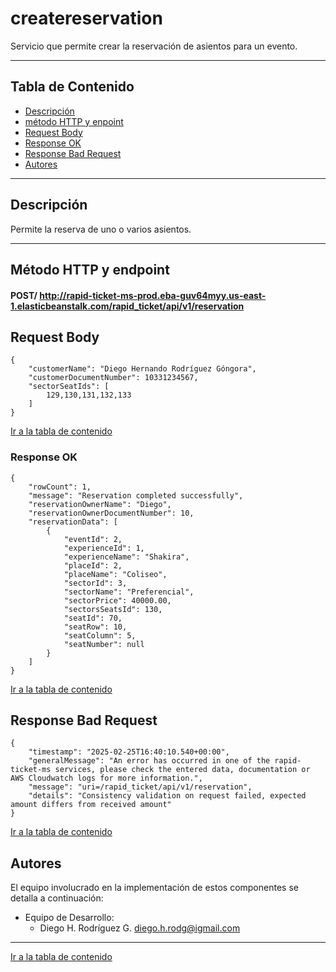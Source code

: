 # createreservation

Servicio que permite crear la reservación de asientos para un evento.

---
## Tabla de Contenido

- [Descripción](#descripción)
- [método HTTP y enpoint](#Método-HTTP-y-endpoint)
- [Request Body](#Request-Body)
- [Response OK](#Response-OK)
- [Response Bad Request](#Response-Bad-Request)
- [Autores](#autores)
---

## Descripción

Permite la reserva de uno o varios asientos.

---

## Método HTTP y endpoint

#### POST/ http://rapid-ticket-ms-prod.eba-guv64myy.us-east-1.elasticbeanstalk.com/rapid_ticket/api/v1/reservation


## Request Body
```
{
    "customerName": "Diego Hernando Rodríguez Góngora",
    "customerDocumentNumber": 10331234567,
    "sectorSeatIds": [
        129,130,131,132,133
    ]
}
```
[Ir a la tabla de contenido](#Tabla-de-contenido)

### Response OK
```
{
    "rowCount": 1,
    "message": "Reservation completed successfully",
    "reservationOwnerName": "Diego",
    "reservationOwnerDocumentNumber": 10,
    "reservationData": [
        {
            "eventId": 2,
            "experienceId": 1,
            "experienceName": "Shakira",
            "placeId": 2,
            "placeName": "Coliseo",
            "sectorId": 3,
            "sectorName": "Preferencial",
            "sectorPrice": 40000.00,
            "sectorsSeatsId": 130,
            "seatId": 70,
            "seatRow": 10,
            "seatColumn": 5,
            "seatNumber": null
        }
    ]
}
```
[Ir a la tabla de contenido](#Tabla-de-contenido)

## Response Bad Request
```
{
    "timestamp": "2025-02-25T16:40:10.540+00:00",
    "generalMessage": "An error has occurred in one of the rapid-ticket-ms services, please check the entered data, documentation or AWS Cloudwatch logs for more information.",
    "message": "uri=/rapid_ticket/api/v1/reservation",
    "details": "Consistency validation on request failed, expected amount differs from received amount"
}
```
[Ir a la tabla de contenido](#Tabla-de-contenido)

## Autores

El equipo involucrado en la implementación de estos componentes se detalla a continuación:

- Equipo de Desarrollo:
  - Diego H. Rodríguez G. <diego.h.rodg@igmail.com>

---
[Ir a la tabla de contenido](#Tabla-de-contenido)